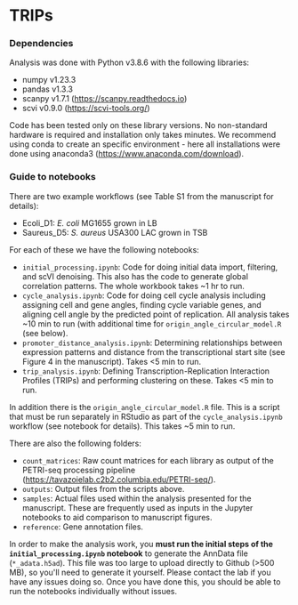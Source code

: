 # TRIPs

### Dependencies
Analysis was done with Python v3.8.6 with the following libraries:
- numpy v1.23.3
- pandas v1.3.3
- scanpy v1.7.1 (https://scanpy.readthedocs.io)
- scvi v0.9.0 (https://scvi-tools.org/)

Code has been tested only on these library versions. No non-standard hardware is required and installation only takes minutes. We recommend using conda to create an specific environment - here all installations were done using anaconda3 (https://www.anaconda.com/download).

### Guide to notebooks
There are two example workflows (see Table S1 from the manuscript for details):
- Ecoli_D1: *E. coli* MG1655 grown in LB
- Saureus_D5: *S. aureus* USA300 LAC grown in TSB

For each of these we have the following notebooks:
- `initial_processing.ipynb`: Code for doing initial data import, filtering, and scVI denoising. This also has the code to generate global correlation patterns. The whole workbook takes ~1 hr to run.
- `cycle_analysis.ipynb`: Code for doing cell cycle analysis including assigning cell and gene angles, finding cycle variable genes, and aligning cell angle by the predicted point of replication. All analysis takes ~10 min to run (with additional time for `origin_angle_circular_model.R` (see below).
- `promoter_distance_analysis.ipynb`: Determining relationships between expression patterns and distance from the transcriptional start site (see Figure 4 in the manuscript). Takes <5 min to run.
- `trip_analysis.ipynb`: Defining Transcription-Replication Interaction Profiles (TRIPs) and performing clustering on these. Takes <5 min to run.

In addition there is the `origin_angle_circular_model.R` file. This is a script that must be run separately in RStudio as part of the `cycle_analysis.ipynb` workflow (see notebook for details). This takes ~5 min to run.

  There are also the following folders:
  - `count_matrices`: Raw count matrices for each library as output of the PETRI-seq processing pipeline (https://tavazoielab.c2b2.columbia.edu/PETRI-seq/).
  - `outputs`: Output files from the scripts above.
  - `samples`: Actual files used within the analysis presented for the manuscript. These are frequently used as inputs in the Jupyter notebooks to aid comparison to manuscript figures.
  - `reference`: Gene annotation files.

In order to make the analysis work, you **must run the initial steps of the `initial_processing.ipynb` notebook** to generate the AnnData file (`*_adata.h5ad`). This file was too large to upload directly to Github (>500 MB), so you'll need to generate it yourself. Please contact the lab if you have any issues doing so. Once you have done this, you should be able to run the notebooks individually without issues.
